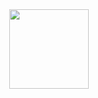 <div align="center">
  <img src="https://cultofthepartyparrot.com/flags/hd/hongkongparrot.gif" width="140">
</div>
